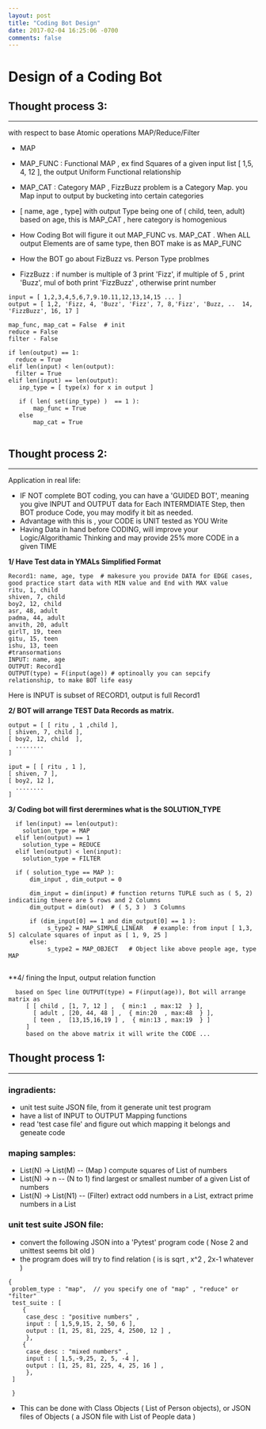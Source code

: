 ```yaml
---
layout: post
title: "Coding Bot Design"
date: 2017-02-04 16:25:06 -0700
comments: false
---
```


Design of a Coding Bot
=======================

## Thought process 3:
--------------

with respect to base Atomic operations MAP/Reduce/Filter
 + MAP
  + MAP_FUNC : Functional MAP , ex find Squares of a given input list [ 1,5, 4, 12 ], the output Uniform Functional relationship
  + MAP_CAT : Category MAP , FizzBuzz problem is a Category Map. you Map input to output by bucketing into certain categories 
  + [ name, age , type] with output Type being one of ( child, teen, adult) based on age,  this is MAP_CAT , here category is homogenious
  
 + How Coding Bot will figure it out MAP_FUNC vs. MAP_CAT . When ALL output Elements are of same type, then BOT make  is as MAP_FUNC
 + How the BOT go about  FizBuzz vs. Person Type problmes
  + FizzBuzz : if number is multiple of 3 print 'Fizz', if multiple of 5 , print 'Buzz', mul of both print 'FizzBuzz' , otherwise print number
 ``` 
 input = [ 1,2,3,4,5,6,7,9.10.11,12,13,14,15 ... ]
 output = [ 1,2, 'Fizz, 4, 'Buzz', 'Fizz', 7, 8,'Fizz', 'Buzz, ..  14, 'FizzBuzz', 16, 17 ]
 
 map_func, map_cat = False  # init
 reduce = False
 filter - False
 
 if len(output) == 1:
   reduce = True
 elif len(input) < len(output):
   filter = True
 elif len(input) == len(output):
    inp_type = [ type(x) for x in output ]

    if ( len( set(inp_type) )  == 1 ):
        map_func = True
    else
        map_cat = True
         
 ``` 
## Thought process 2:
--------------

Application in real life:
 + IF NOT complete BOT coding, you can have a 'GUIDED BOT', meaning you give INPUT and OUTPUT data for Each INTERMDIATE Step, then BOT produce Code, you may modify it bit as needed.
 + Advantage with this is , your CODE is UNIT tested as YOU Write 
 + Having Data in hand before CODING, will improve your Logic/Algorithamic Thinking and may provide 25% more CODE in a given TIME


**1/ Have Test data in  YMALs Simplified Format**
 ``` 
Record1: name, age, type  # makesure you provide DATA for EDGE cases, good practice start data with MIN value and End with MAX value
ritu, 1, child
shiven, 7, child
boy2, 12, child
asr, 48, adult
padma, 44, adult
anvith, 20, adult
girlT, 19, teen
gitu, 15, teen
ishu, 13, teen
#transormations
INPUT: name, age
OUTPUT: Record1
OUTPUT(type) = F(input(age)) # optinoally you can sepcify relationship, to make BOT life easy
 ``` 
Here is INPUT is subset of RECORD1, output is full Record1

**2/ BOT will arrange TEST Data Records as matrix.**
 ``` 
output = [ [ ritu , 1 ,child ],
 [ shiven, 7, child ],
 [ boy2, 12, child  ],
   ........
]

iput = [ [ ritu , 1 ],
 [ shiven, 7 ],
 [ boy2, 12 ],
   ........
]
```
**3/  Coding bot will first derermines what is the SOLUTION_TYPE**
```
  if len(input) == len(output):
    solution_type = MAP
  elif len(output) == 1
    solution_type = REDUCE
  elif len(output) < len(input):
    solution_type = FILTER

  if ( solution_type == MAP ): 
      dim_input , dim_output = 0
    
      dim_input = dim(input) # function returns TUPLE such as ( 5, 2)  indicatiing theere are 5 rows and 2 Columns
      dim_output = dim(out)  # ( 5, 3 )  3 Columns
      
      if (dim_input[0] == 1 and dim_output[0] == 1 ):
           s_type2 = MAP_SIMPLE_LINEAR   # example: from input [ 1,3, 5] calculate squares of input as [ 1, 9, 25 ]
      else:
           s_type2 = MAP_OBJECT   # Object like above people age, type MAP
        
```
**4/ fining the Input, output relation function

```
  based on Spec line OUTPUT(type) = F(input(age)), Bot will arrange matrix as
     [ [ child , [1, 7, 12 ] ,  { min:1  , max:12  } ], 
       [ adult , [20, 44, 48 ] ,  { min:20  , max:48  } ], 
       [ teen ,  [13,15,16,19 ] ,  { min:13 , max:19  } ]
     ]
     based on the above matrix it will write the CODE ...
```

## Thought process 1:
----------------

### ingradients:
+ unit test suite JSON file, from it generate unit test program
+ have a list of INPUT to OUTPUT Mapping functions
+ read 'test case file' and figure out which mapping it belongs and geneate code 

### maping samples:  
+ List(N) -> List(M)  -- (Map ) compute squares of List of numbers
+ List(N) -> n   -- (N to 1) find largest or smallest number of a given List of numbers 
+ List(N) -> List(N1) -- (Filter) extract odd numbers in a List, extract prime numbers in a List

### unit test suite JSON file:
- convert the following JSON into a 'Pytest' program code  ( Nose 2 and unittest seems bit old )  
- the program does will try to find relation ( is is sqrt , x^2 , 2x-1  whatever ) 

```
{
 problem_type : "map",  // you specify one of "map" , "reduce" or "filter"
 test_suite : [
    {
     case_desc : "positive numbers" ,
     input : [ 1,5,9,15, 2, 50, 6 ],
     output : [1, 25, 81, 225, 4, 2500, 12 ] ,
     },
    {
     case_desc : "mixed numbers" ,
     input : [ 1,5,-9,25, 2, 5, -4 ],
     output : [1, 25, 81, 225, 4, 25, 16 ] ,
     },
 ]
 
 }
```
- This can be done with Class Objects ( List of Person objects), or JSON files of Objects ( a JSON file with List of People data )


